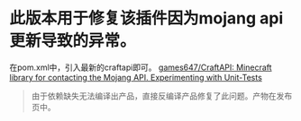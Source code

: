 # 此版本用于修复该插件因为mojang api更新导致的异常。

在pom.xml中，引入最新的craftapi即可。
[games647/CraftAPI: Minecraft library for contacting the Mojang API. Experimenting with Unit-Tests](https://github.com/games647/CraftAPI)

> 由于依赖缺失无法编译出产品，直接反编译产品修复了此问题。产物在发布页中。
